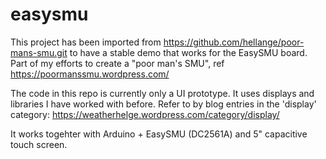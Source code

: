 # easysmu
This project has been imported from https://github.com/hellange/poor-mans-smu.git to have a stable demo that works for the EasySMU board.
Part of my efforts to create a "poor man's SMU", ref https://poormanssmu.wordpress.com/

The code in this repo is currently only a UI prototype. It uses displays and libraries I have worked with before. Refer to by blog entries in the 'display' category: https://weatherhelge.wordpress.com/category/display/

It works togehter with Arduino + EasySMU (DC2561A) and 5" capacitive touch screen.



